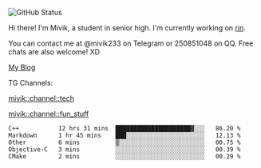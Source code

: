 ![GitHub Status](https://github-readme-stats.vercel.app/api?show_icons=true&username=Mivik)

Hi there! I'm Mivik, a student in senior high. I'm currently working on [rin](https://github.com/Mivik/rin).

You can contact me at @mivik233 on Telegram or 250851048 on QQ. Free chats are also welcome! XD

[My Blog](https://mivik.gitee.io)

TG Channels:

[mivik::channel::tech](https://t.me/mivik_channel_tech/)

[mivik::channel::fun_stuff](https://t.me/mivik_channel_fun_stuff/)

<!--START_SECTION:waka-->
```text
C++           12 hrs 31 mins  █████████████████████▓░░░   86.20 % 
Markdown      1 hr 45 mins    ███░░░░░░░░░░░░░░░░░░░░░░   12.13 % 
Other         6 mins          ▒░░░░░░░░░░░░░░░░░░░░░░░░   00.75 % 
Objective-C   3 mins          ░░░░░░░░░░░░░░░░░░░░░░░░░   00.39 % 
CMake         2 mins          ░░░░░░░░░░░░░░░░░░░░░░░░░   00.29 % 
```
<!--END_SECTION:waka-->
